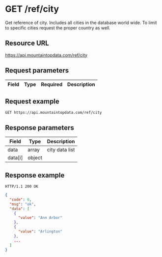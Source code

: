 # GET /ref/city

Get reference of city.  Includes all cities in the database world wide.  To limit to specific cities request the proper country as well. 

## Resource URL

https://api.mountaintopdata.com/ref/city

## Request parameters

| Field | Type | Required | Description |
| ----- | ---- | -------- | ----------- |

## Request example

```http
GET https://api.mountaintopdata.com/ref/city
```

## Response parameters

| Field   | Type   | Description    |
| ------- | ------ | -------------- |
| data    | array  | city data list |
| data[i] | object |                |

## Response example

```http
HTTP/1.1 200 OK
```

```json
{
  "code": 0,
  "msg": "ok",
  "data": [
    {
      "value": "Ann Arbor"
    },
    {
      "value": "Arlington"
    },
    ...
  ]
}
```
